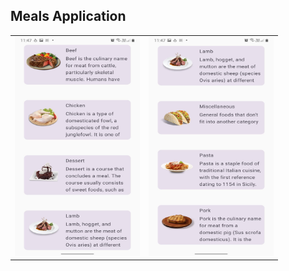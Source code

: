 ## Meals Application

<table>
  <tr>
    <td><img src="https://github.com/sherifelkady70/Meals-Application/blob/master/WhatsApp%20Image%202024-05-11%20at%2023.52.26_7824c502.jpg" alt="Image 1" width="200" height="350"></td>
    <td><img src="https://github.com/sherifelkady70/Meals-Application/blob/master/WhatsApp%20Image%202024-05-11%20at%2023.52.26_d040c53f.jpg" alt="Image 2" width="200" height="350"></td>
  </tr>
</table>
